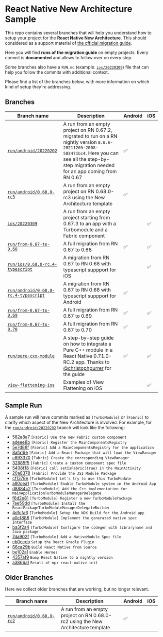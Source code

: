 # React Native New Architecture Sample

This repo contains several branches that will help you understand how to setup your project for the **React Native New Architecture**. This should considered as a support material of [the official migration guide](https://reactnative.dev/docs/next/new-architecture-intro).

Here you will find **runs of the migration guide** on empty projects. Every commit is **documented** and allows to follow over on every step.

Some branches also have a `RUN.md` (example: [`ios/20220309`](https://github.com/cortinico/RNNewArchitectureApp/blob/ios/20220309/RUN.md)) file that can help you follow the commits with additional context.

Please find a list of the branches below, with more information on which kind of setup they're addressing.

## Branches

| Branch name | Description | Android | iOS |
| --- | --- | --- | --- |
| [`run/android/20220202`](https://github.com/cortinico/RNNewArchitectureApp/commits/run/android/20220202) | A run from an empty project on RN 0.67.2, migrated to run on a RN nightly version `0.0.0-20211205-2008-583471bc4`. Here you can see all the step-by-step migration needed for an app coming from RN 0.67 | ✅ | |
| [`run/android/0.68.0-rc3`](https://github.com/cortinico/RNNewArchitectureApp/commits/run/android/0.68.0-rc3) | A run from an empty project on RN 0.68.0-rc3 using the New Architecture template | ✅ | |
| [`ios/20220309`](https://github.com/cortinico/RNNewArchitectureApp/commits/ios/20220309) | A run from an empty project starting from 0.67.3 to an app with a Turbomodule and a Fabric component | | ✅ |
| [`run/from-0.67-to-0.68`](https://github.com/react-native-community/RNNewArchitectureApp/tree/run/from-0.67-to-0.68) | A full migration from RN 0.67 to 0.68 | ✅ | ✅ |
| [`run/ios/0.68.0-rc.4-typescript`](https://github.com/react-native-community/RNNewArchitectureApp/tree/run/ios/0.68.0-rc.4-typescript) | A migration from RN 0.67 to RN 0.68 with typescript suppport for iOS | | ✅ |
| [`run/android/0.68.0-rc.4-typescript`](https://github.com/react-native-community/RNNewArchitectureApp/tree/run/android/0.68.0-rc.4-typescript) | A migration from RN 0.67 to RN 0.68 with typescript suppport for Android | ✅ | |
| [`run/from-0.67-to-0.69`](https://github.com/react-native-community/RNNewArchitectureApp/tree/run/from-0.67-to-0.69) | A full migration from RN 0.67 to 0.69 | ✅ | ✅ |
| [`run/from-0.67-to-0.70`](https://github.com/react-native-community/RNNewArchitectureApp/tree/run/from-0.67-to-0.70) | A full migration from RN 0.67 to 0.70 | ✅ | ✅ |
| [`run/pure-cxx-module`](https://github.com/react-native-community/RNNewArchitectureApp/tree/run/pure-cxx-module) | A step-by-step guide on how to integrate a Pure C++ module in a React Native 0.71.0-RC.2 app. Thanks to [@christophpurrer](https://github.com/christophpurrer) for the guide | ✅ | ✅ |
| [`view-flattening-ios`](https://github.com/sammy-SC/RNNewArchitectureApp/tree/view-flattening-ios) | Examples of View Flattening on iOS  | | ✅ |

## Sample Run

A sample run will have commits marked as `[TurboModule]` or `[Fabric]` to clarify which aspect of the New Architecture is involved.
For example, for the [`run/android/20220202`](https://github.com/cortinico/RNNewArchitectureApp/commits/run/android/20220202) branch will look like the following:

* [582a8a7](https://github.com/cortinico/RNNewArchitectureApp/commit/582a8a7) `[Fabric] Use the new Fabric custom component`
* [adeee8b](https://github.com/cortinico/RNNewArchitectureApp/commit/adeee8b) `[Fabric] Register the MainComponentsRegistry`
* [5e7d88f](https://github.com/cortinico/RNNewArchitectureApp/commit/5e7d88f) `[Fabric] Add a MainComponentsRegistry for the application`
* [8afa19e](https://github.com/cortinico/RNNewArchitectureApp/commit/8afa19e) `[Fabric] Add a React Package that will load the ViewManager`
* [c893370](https://github.com/cortinico/RNNewArchitectureApp/commit/c893370) `[Fabric] Create the corresponding ViewManager`
* [32885f5](https://github.com/cortinico/RNNewArchitectureApp/commit/32885f5) `[Fabric] Create a custom component spec file`
* [5408f18](https://github.com/cortinico/RNNewArchitectureApp/commit/5408f18) `[Fabric] call setIsFabric(true) in the MainActivity`
* [20a8378](https://github.com/cortinico/RNNewArchitectureApp/commit/20a8378) `[Fabric] Provide the JSI Module Package`
* [cf1378e](https://github.com/cortinico/RNNewArchitectureApp/commit/cf1378e) `[TurboModule] Let's try to use this TurboModule`
* [a80cea1](https://github.com/cortinico/RNNewArchitectureApp/commit/a80cea1) `[TurboModule] Enable TurboModule system in the Android App`
* [d8884c2](https://github.com/cortinico/RNNewArchitectureApp/commit/d8884c2) `[TurboModule] Add the C++ implementation for MainApplicationTurboModuleManagerDelegate`
* [f6d2e81](https://github.com/cortinico/RNNewArchitectureApp/commit/f6d2e81) `[TurboModule] Register a new TurboModulePackage`
* [7ae59dd](https://github.com/cortinico/RNNewArchitectureApp/commit/7ae59dd) `[TurboModule] Install the ReactPackageTurboModuleManagerDelegateBuilder`
* [4dfcfa6](https://github.com/cortinico/RNNewArchitectureApp/commit/4dfcfa6) `[TurboModule] Setup the NDK Build for the Android app`
* [a0cf888](https://github.com/cortinico/RNNewArchitectureApp/commit/a0cf888) `[TurboModule] Implement the generated native spec interface`
* [ba3f2a4](https://github.com/cortinico/RNNewArchitectureApp/commit/ba3f2a4) `[TurboModule] Configure the codegen with libraryname and Java package`
* [7da902f](https://github.com/cortinico/RNNewArchitectureApp/commit/7da902f) `[TurboModule] Add a NativeModule Spec file`
* [cb0eceb](https://github.com/cortinico/RNNewArchitectureApp/commit/cb0eceb) `Setup the React Gradle Plugin`
* [66ca29b](https://github.com/cortinico/RNNewArchitectureApp/commit/66ca29b) `Build React Native from Source`
* [be102a1](https://github.com/cortinico/RNNewArchitectureApp/commit/be102a1) `Enable Hermes`
* [4357af9](https://github.com/cortinico/RNNewArchitectureApp/commit/4357af9) `Bump React Native to a nightly version`
* [a3866a1](https://github.com/cortinico/RNNewArchitectureApp/commit/a3866a1) `Result of npx react-native init`

## Older Branches

Here we collect older branches that are working, but no longer relevant.

| Branch name | Description | Android | iOS |
| --- | --- | --- | --- |
| [`run/android/0.68.0-rc2`](https://github.com/cortinico/RNNewArchitectureApp/commits/run/android/0.68.0-rc2) | A run from an empty project on RN 0.68.0-rc2 using the New Architecture template | ✅ | |
